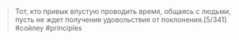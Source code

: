 
>Тот, кто привык впустую проводить время, общаясь с людьми, пусть не ждет получения удовольствия от поклонения.[5/341]
#сойлеу #principles 
